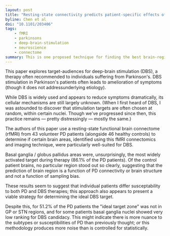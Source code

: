 ```yaml
---
layout: post
title: "Resting-state connectivity predicts patient-specific effects of deep brain stimulation for Parkinson's disease"
byline: Chen et al
doi: "10.1101/203406"
tags:
    - fMRI
    - parkinsons
    - deep-brain-stimulation
    - neuroscience
    - connectome
summary: This is one proposed technique for finding the best brain-region targets for Parkinson's patient deep-brain-stimulation therapy. It uses fMRI data to target patient-specific brain areas, rather than prior, less tailored methods.
---
```


This paper explores target-audiences for deep-brain stimulation (DBS), a therapy often recommended to individuals suffering from Parkinson's. DBS stimulation in Parkinson's patients often leads to amelioration of symptoms (though it does not addressunderlying etiology).

While DBS is widely used and appears to reduce symptoms dramatically, its cellular mechanisms are still largely unknown. (When I first heard of DBS, I was astounded to discover that stimulation targets are often chosen at random, within certain nuclei. Though we've progressed since then, this practice remains — pretty distressingly — mostly the same.)

The authors of this paper use a resting-state functional brain connectome (rfMRI) from 43 volunteer PD patients (alongside 46 healthy controls) to determine if certain brain areas, identified using this fMRI connectomics and imaging technique, were particularly well-suited for DBS.

Basal ganglia / globus pallidus areas were, unsurprisingly, the most widely activated target during therapy (86.1% of the PD patients). Of the control patient brains, no particular region stood out so clearly, suggesting that the prediction of brain region is a function of PD connectivity or brain structure and not a function of sampling bias.

These results seem to suggest that individual patients differ susceptability to both PD and DBS therapies; this approach also appears to present a viable strategy for determining the ideal DBS target.

Despite this, for 51.2% of the PD patients the "ideal target zone" was not in GP or STN regions, and for some patients basal ganglia nuclei showed very low ranking for DBS candidacy. This might indicate there is more nuance to the subtypes or susceptibilities of PD than previously thought; _or_ this methodology produces more noise than is controlled for statistically.
